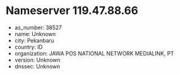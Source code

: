 # Nameserver 119.47.88.66

* as_number: 38527
* name: Unknown
* city: Pekanbaru
* country: ID
* organization: JAWA POS NATIONAL NETWORK MEDIALINK, PT
* version: Unknown
* dnssec: Unknown
